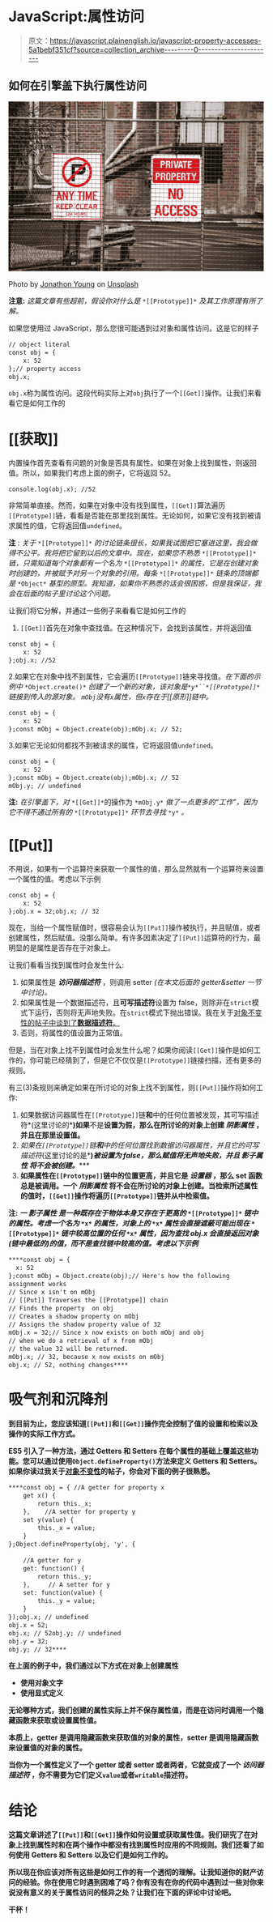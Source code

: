 # JavaScript:属性访问

> 原文：<https://javascript.plainenglish.io/javascript-property-accesses-5a1bebf351cf?source=collection_archive---------0----------------------->

## 如何在引擎盖下执行属性访问

![](img/098fabbf8823a1fd1ee7daf99937917a.png)

Photo by [Jonathon Young](https://unsplash.com/@jyoung?utm_source=unsplash&utm_medium=referral&utm_content=creditCopyText) on [Unsplash](https://unsplash.com/search/photos/property-access?utm_source=unsplash&utm_medium=referral&utm_content=creditCopyText)

**注意:** *这篇文章有些超前，假设你对什么是* `*[[Prototype]]*` *及其工作原理有所了解。*

如果您使用过 JavaScript，那么您很可能遇到过对象和属性访问。这是它的样子

```
// object literal
const obj = {
    x: 52
};// property access
obj.x;
```

`obj.x`称为属性访问。这段代码实际上对`obj`执行了一个`[[Get]]`操作。让我们来看看它是如何工作的

# [[获取]]

内置操作首先查看有问题的对象是否具有属性。如果在对象上找到属性，则返回值。所以，如果我们考虑上面的例子，它将返回 52。

```
console.log(obj.x); //52
```

非常简单直接。然而，如果在对象中没有找到属性，`[[Get]]`算法遍历`[[Prototype]]`链，看看是否能在那里找到属性。无论如何，如果它没有找到被请求属性的值，它将返回值`undefined`。

**注** : *关于* `*[[Prototype]]*` *的讨论链条很长，如果我试图把它塞进这里，我会做得不公平。我将把它留到以后的文章中。现在，如果您不熟悉* `*[[Prototype]]*` *链，只需知道每个对象都有一个名为* `*[[Prototype]]*` *的属性，它是在创建对象时创建的，并被赋予对另一个对象的引用。每条* `*[[Prototype]]*` *链条的顶端都是* `*Object*` *基型的原型。我知道，如果你不熟悉的话会很困惑，但是我保证，我会在后面的帖子里讨论这个问题。*

让我们将它分解，并通过一些例子来看看它是如何工作的

1.  `[[Get]]`首先在对象中查找值。在这种情况下，会找到该属性，并将返回值

```
const obj = {
    x: 52
};obj.x; //52
```

2.如果它在对象中找不到属性，它会遍历`[[Prototype]]`链来寻找值。*在下面的示例中* `*Object.create()*` *创建了一个新的对象，该对象是`*y*``*[[Prototype]]*`*链接到传入的源对象。* `mObj`没有`x`属性，但`x`存在于[[原形]]链中。*

```
const obj = {
    x: 52
};const mObj = Object.create(obj);mObj.x; // 52;
```

3.如果它无论如何都找不到被请求的属性，它将返回值`undefined`。

```
const obj = {
    x: 52
};const mObj = Object.create(obj);mObj.x; // 52
mObj.y; // undefined
```

**注:** *在引擎盖下，对* `*[[Get]]*`的操作为 `*mObj.y*` *做了一点更多的“工作”，因为它不得不通过所有的* `*[[Prototype]]*` *环节去寻找* `*y*` *。*

# [[Put]]

不用说，如果有一个运算符来获取一个属性的值，那么显然就有一个运算符来设置一个属性的值。考虑以下示例

```
const obj = {
    x: 52
};obj.x = 32;obj.x; // 32
```

现在，当给一个属性赋值时，很容易会认为`[[Put]]`操作被执行，并且赋值，或者创建属性，然后赋值。没那么简单。有许多因素决定了`[[Put]]`运算符的行为，最明显的是属性是否存在于对象上。

让我们看看当找到属性时会发生什么:

1.  如果属性是 ***访问器描述符*** ，则调用 setter *(在本文后面的 getter&setter 一节中讨论)。*
2.  如果属性是一个数据描述符，且**可写描述符**设置为 false，则除非在`strict`模式下运行，否则将无声地失败。在`strict`模式下抛出错误。我在关于[对象不变性的帖子中谈到了**数据描述符**。](https://medium.com/javascript-in-plain-english/javascript-object-immutability-b6d7b1e0297)
3.  否则，将属性的值设置为正常值。

但是，当在对象上找不到属性时会发生什么呢？如果你阅读`[[Get]]`操作是如何工作的，你可能已经猜到了，但是它不仅仅是`[[Prototype]]`链接扫描，还有更多的规则。

有三(3)条规则来确定如果在所讨论的对象上找不到属性，则`[[Put]]`操作将如何工作:

1.  如果数据访问器属性在`[[Prototype]]`链**和**中的任何位置被发现，其可写描述符*(这里讨论的*[](https://medium.com/javascript-in-plain-english/javascript-object-immutability-b6d7b1e0297)**)如果**不是**设置为假，那么在所讨论的对象上创建 ***阴影属性*** ，并且在那里设置值。**
2.  *如果在`[[Prototype]]`链**和**中的任何位置找到数据访问器属性，并且它的可写描述符*(这里讨论的是*[](https://medium.com/javascript-in-plain-english/javascript-object-immutability-b6d7b1e0297)**)***被设置为 false，那么赋值将无声地失败，并且 ***影子属性*** 将不会**被创建。******
3.  ****如果属性在`[[Prototype]]`链中的位置更高，并且它是 ***设置器*** ，那么 set 函数总是被调用。一个 ***阴影属性*** 将不会在所讨论的对象上创建。当检索所述属性的值时，`[[Get]]`操作将遍历`[[Prototype]]`链并从中检索值。****

******注:** *一* ***影子属性*** *是一种既存在于物体本身又存在于更高的* `*[[Prototype]]*` *链中的属性。考虑一个名为* `*x*` *的属性，对象上的* `*x*` *属性会直接遮蔽可能出现在* `*[[Prototype]]*` *链中较高位置的任何* `*x*` *属性，因为查找 obj.x 会直接返回对象(链中最低的)的值，而不是查找链中较高的值。考虑以下示例*****

```
****const obj = {
  x: 52
};const mObj = Object.create(obj);// Here's how the following assignment works
// Since x isn't on mObj 
// [[Put]] Traverses the [[Prototype]] chain
// Finds the property  on obj
// Creates a shadow property on mObj
// Assigns the shadow property value of 32
mObj.x = 32;// Since x now exists on both mObj and obj 
// when we do a retrieval of x from mObj 
// the value 32 will be returned.
mObj.x; // 32, because x now exists on mObj
obj.x; // 52, nothing changes****
```

# ****吸气剂和沉降剂****

****到目前为止，您应该知道`[[Put]]`和`[[Get]]`操作完全控制了值的设置和检索以及操作的实际工作方式。****

****ES5 引入了一种方法，通过 Getters 和 Setters 在每个属性的基础上覆盖这些功能。您可以通过使用`Object.defineProperty()`方法来定义 Getters 和 Setters。如果你读过我关于[对象不变性](https://medium.com/javascript-in-plain-english/javascript-object-immutability-b6d7b1e0297)的帖子，你会对下面的例子很熟悉。****

```
****const obj = { //A getter for property x
    get x() {
        return this._x;
    },    //A setter for property y
    set y(value) {
        this._x = value;
    }
};Object.defineProperty(obj, 'y', {

    //A getter for y
    get: function() {
        return this._y;
    },     // A setter for y
    set: function(value) {
        this._y = value;
    }
});obj.x; // undefined 
obj.x = 52; 
obj.x; // 52obj.y; // undefined 
obj.y = 32; 
obj.y; // 32****
```

****在上面的例子中，我们通过以下方式在对象上创建属性****

*   ****使用对象文字****
*   ****使用显式定义****

****无论哪种方式，我们创建的属性实际上并不保存属性值，而是在访问时调用一个隐藏函数来获取或设置属性值。****

****本质上，getter 是调用隐藏函数来获取值的对象的属性，setter 是调用隐藏函数来设置值的对象的属性。****

****当你为一个属性定义了一个 getter 或者 setter 或者两者，它就变成了一个 ***访问器描述符*** ，你不需要为它们定义`value`或者`writable`描述符。****

# ****结论****

****这篇文章讲述了`[[Put]]`和`[[Get]]`操作如何设置或获取属性值。我们研究了在对象上找到属性时和在两个操作中都没有找到属性时应用的不同规则。我们还看了如何使用 Getters 和 Setters 以及它们是如何工作的。****

****所以现在你应该对所有这些是如何工作的有一个透彻的理解。让我知道你的财产访问的经验。你在使用它时遇到困难了吗？你有没有在你的代码中遇到过一些对你来说没有意义的关于属性访问的怪异之处？让我们在下面的评论中讨论吧。****

****干杯！****
